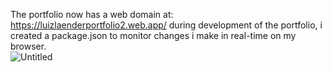 The portfolio now has a web domain at: https://luizlaenderportfolio2.web.app/
during development of the portfolio, i created a package.json to monitor changes i make in real-time on my browser.
<br>
<a src='https://luizlaenderportfolio2.web.app/'>![Untitled](https://github.com/LuizLaender/FreeCodeCamp/assets/79274198/6c40b12b-cae5-44bb-82dc-69106b0df60b)</a>
